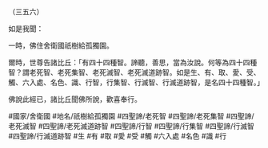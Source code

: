 （三五六）

如是我聞：

一時，佛住舍衛國祇樹給孤獨園。

爾時，世尊告諸比丘：「有四十四種智。諦聽，善思，當為汝說。何等為四十四種智？謂老死智、老死集智、老死滅智、老死滅道跡智。如是生、有、取、愛、受、觸、六入處、名色、識、行智，行集智、行滅智、行滅道跡智，是名四十四種智。」

佛說此經已，諸比丘聞佛所說，歡喜奉行。

#國家/舍衛國
#地名/祇樹給孤獨園
#四聖諦/老死智
#四聖諦/老死集智
#四聖諦/老死滅智
#四聖諦/老死滅道跡智
#四聖諦/行智
#四聖諦/行集智
#四聖諦/行滅智
#四聖諦/行滅道跡智
#生
#有
#取
#愛
#受
#觸
#六入處
#名色
#識
#行
